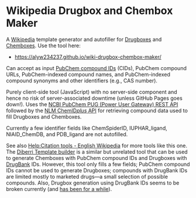 # Wikipedia Drugbox and Chembox Maker

A [Wikipedia](https://www.wikipedia.org/) template generator and autofiller for [Drugboxes](https://en.wikipedia.org/wiki/Template:Infobox_drug) and [Chemboxes](https://en.wikipedia.org/wiki/Template:Chembox). Use the tool here:

* <https://alyw234237.github.io/wiki-drugbox-chembox-maker/>

Can accept as input [PubChem compound IDs](https://en.wikipedia.org/wiki/PubChem#Databases) (CIDs), PubChem compound URLs, PubChem-indexed compound names, and PubChem-indexed compound synonyms and other identifiers (e.g., CAS number).

Purely client-side tool (JavaScript) with no server-side component and hence no risk of server-associated downtime (unless GitHub Pages goes down!). Uses the [NCBI PubChem PUG (Power User Gateway) REST API](https://pubchemdocs.ncbi.nlm.nih.gov/pug-rest) followed by the [NLM ChemID*plus* API](https://chem.nlm.nih.gov/api/swagger-ui.html) for retrieving compound data used to fill Drugboxes and Chemboxes.

Currently a few identifier fields like ChemSpiderID, IUPHAR_ligand, NIAID_ChemDB, and PDB_ligand are not autofilled.

<!-- Uses [positive lookbehind](https://javascript.info/regexp-lookahead-lookbehind) in JavaScript regular expressions, which is not yet supported in all web browsers. As a result, may not work correctly at this time with [Safari, browsers on iOS, and older browsers](https://caniuse.com/js-regexp-lookbehind). -->
<!-- ^ Fixed/Replaced current two instances -->

See also [Help:Citation tools - English Wikipedia](https://en.wikipedia.org/wiki/Help:Citation_tools) for more tools like this one. The [Diberri Template builder](https://citation-template-filling.toolforge.org/cgi-bin/index.cgi) is a similar but unrelated tool that can be used to generate Chemboxes with PubChem compound IDs and Drugboxes with [DrugBank](https://drugbank.com/) IDs. However, this tool only fills a few fields; PubChem compound IDs cannot be used to generate Drugboxes; compounds with DrugBank IDs are limited mostly to marketed drugs—a small selection of possible compounds. Also, Drugbox generation using DrugBank IDs seems to be broken currently (and [has been for a while](https://web.archive.org/web/20200712040837/https://citation-template-filling.toolforge.org/cgi-bin/index.cgi?type=drugbank_id&id=DB00328)).

<!-- To add to left sidebar on Wikipedia for quicker access, see User:XXXXX/scripts/XXXXX. -->

